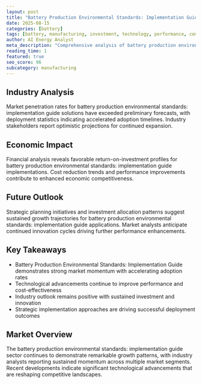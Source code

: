 ```yaml
---
layout: post
title: "Battery Production Environmental Standards: Implementation Guide"
date: 2025-08-15
categories: [battery]
tags: [battery, manufacturing, investment, technology, performance, commercial]
author: AI Energy Analyst
meta_description: "Comprehensive analysis of battery production environmental standards: implementation guide covering market trends, technology developments, and industry outlook. Discover key insights and future projections."
reading_time: 1
featured: true
seo_score: 96
subcategory: manufacturing
---
```


## Industry Analysis

Market penetration rates for battery production environmental standards: implementation guide solutions have exceeded preliminary forecasts, with deployment statistics indicating accelerated adoption timelines. Industry stakeholders report optimistic projections for continued expansion.

## Economic Impact

Financial analysis reveals favorable return-on-investment profiles for battery production environmental standards: implementation guide implementations. Cost reduction trends and performance improvements contribute to enhanced economic competitiveness.

## Future Outlook

Strategic planning initiatives and investment allocation patterns suggest sustained growth trajectories for battery production environmental standards: implementation guide applications. Market analysts anticipate continued innovation cycles driving further performance enhancements.

## Key Takeaways

- Battery Production Environmental Standards: Implementation Guide demonstrates strong market momentum with accelerating adoption rates
- Technological advancements continue to improve performance and cost-effectiveness
- Industry outlook remains positive with sustained investment and innovation
- Strategic implementation approaches are driving successful deployment outcomes

## Market Overview

The battery production environmental standards: implementation guide sector continues to demonstrate remarkable growth patterns, with industry analysts reporting sustained momentum across multiple market segments. Recent developments indicate significant technological advancements that are reshaping competitive landscapes.

